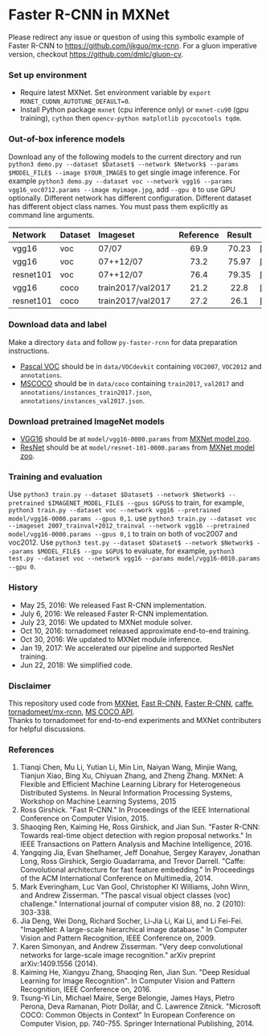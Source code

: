 # Faster R-CNN in MXNet

Please redirect any issue or question of using this symbolic example of Faster R-CNN to https://github.com/ijkguo/mx-rcnn.
For a gluon imperative version, checkout https://github.com/dmlc/gluon-cv.

### Set up environment
* Require latest MXNet. Set environment variable by `export MXNET_CUDNN_AUTOTUNE_DEFAULT=0`.
* Install Python package `mxnet` (cpu inference only) or `mxnet-cu90` (gpu training), `cython` then `opencv-python matplotlib pycocotools tqdm`.

### Out-of-box inference models
Download any of the following models to the current directory and run `python3 demo.py --dataset $Dataset$ --network $Network$ --params $MODEL_FILE$ --image $YOUR_IMAGE$` to get single image inference.
For example `python3 demo.py --dataset voc --network vgg16 --params vgg16_voc0712.params --image myimage.jpg`, add `--gpu 0` to use GPU optionally.
Different network has different configuration. Different dataset has different object class names. You must pass them explicitly as command line arguments.

| Network | Dataset | Imageset | Reference | Result | Link  |
| :------ | :------------ | :----------- | :-------: | :----: | :---: |
| vgg16 | voc | 07/07 | 69.9 | 70.23 | [Dropbox](https://www.dropbox.com/s/gfxnf1qzzc0lzw2/vgg_voc07-0010.params?dl=0) |
| vgg16 | voc | 07++12/07 | 73.2 | 75.97 | [Dropbox](https://www.dropbox.com/s/rvktx65s48cuyb9/vgg_voc0712-0010.params?dl=0) |
| resnet101 | voc | 07++12/07 | 76.4 | 79.35 | [Dropbox](https://www.dropbox.com/s/ge2wl0tn47xezdf/resnet_voc0712-0010.params?dl=0) |
| vgg16 | coco | train2017/val2017 | 21.2 | 22.8 | [Dropbox](https://www.dropbox.com/s/e0ivvrc4pku3vj7/vgg_coco-0010.params?dl=0) |
| resnet101 | coco | train2017/val2017 | 27.2 | 26.1 | [Dropbox](https://www.dropbox.com/s/bfuy2uo1q1nwqjr/resnet_coco-0010.params?dl=0) |

### Download data and label
Make a directory `data` and follow `py-faster-rcnn` for data preparation instructions.
* [Pascal VOC](http://host.robots.ox.ac.uk/pascal/VOC/) should be in `data/VOCdevkit` containing `VOC2007`, `VOC2012` and `annotations`.
* [MSCOCO](http://mscoco.org/dataset/) should be in `data/coco` containing `train2017`, `val2017` and `annotations/instances_train2017.json`, `annotations/instances_val2017.json`.

### Download pretrained ImageNet models
* [VGG16](http://www.robots.ox.ac.uk/~vgg/research/very_deep/) should be at `model/vgg16-0000.params` from [MXNet model zoo](http://data.dmlc.ml/models/imagenet/vgg/).
* [ResNet](https://github.com/tornadomeet/ResNet) should be at `model/resnet-101-0000.params` from [MXNet model zoo](http://data.dmlc.ml/models/imagenet/resnet/).

### Training and evaluation
Use `python3 train.py --dataset $Dataset$ --network $Network$ --pretrained $IMAGENET_MODEL_FILE$ --gpus $GPUS$` to train,
for example, `python3 train.py --dataset voc --network vgg16 --pretrained model/vgg16-0000.params --gpus 0,1`.
use `python3 train.py --dataset voc --imageset 2007_trainval+2012_trainval --network vgg16 --pretrained model/vgg16-0000.params --gpus 0,1` to train on both of voc2007 and voc2012.
Use `python3 test.py --dataset $Dataset$ --network $Network$ --params $MODEL_FILE$ --gpu $GPU$` to evaluate,
for example, `python3 test.py --dataset voc --network vgg16 --params model/vgg16-0010.params --gpu 0`.

### History
* May 25, 2016: We released Fast R-CNN implementation.
* July 6, 2016: We released Faster R-CNN implementation.
* July 23, 2016: We updated to MXNet module solver.
* Oct 10, 2016: tornadomeet released approximate end-to-end training.
* Oct 30, 2016: We updated to MXNet module inference.
* Jan 19, 2017: We accelerated our pipeline and supported ResNet training.
* Jun 22, 2018: We simplified code. 

### Disclaimer
This repository used code from [MXNet](https://github.com/dmlc/mxnet),
[Fast R-CNN](https://github.com/rbgirshick/fast-rcnn),
[Faster R-CNN](https://github.com/rbgirshick/py-faster-rcnn),
[caffe](https://github.com/BVLC/caffe),
[tornadomeet/mx-rcnn](https://github.com/tornadomeet/mx-rcnn),
[MS COCO API](https://github.com/pdollar/coco).  
Thanks to tornadomeet for end-to-end experiments and MXNet contributers for helpful discussions.

### References
1. Tianqi Chen, Mu Li, Yutian Li, Min Lin, Naiyan Wang, Minjie Wang, Tianjun Xiao, Bing Xu, Chiyuan Zhang, and Zheng Zhang. MXNet: A Flexible and Efficient Machine Learning Library for Heterogeneous Distributed Systems. In Neural Information Processing Systems, Workshop on Machine Learning Systems, 2015
2. Ross Girshick. "Fast R-CNN." In Proceedings of the IEEE International Conference on Computer Vision, 2015.
3. Shaoqing Ren, Kaiming He, Ross Girshick, and Jian Sun. "Faster R-CNN: Towards real-time object detection with region proposal networks." In IEEE Transactions on Pattern Analysis and Machine Intelligence, 2016.
4. Yangqing Jia, Evan Shelhamer, Jeff Donahue, Sergey Karayev, Jonathan Long, Ross Girshick, Sergio Guadarrama, and Trevor Darrell. "Caffe: Convolutional architecture for fast feature embedding." In Proceedings of the ACM International Conference on Multimedia, 2014.
5. Mark Everingham, Luc Van Gool, Christopher KI Williams, John Winn, and Andrew Zisserman. "The pascal visual object classes (voc) challenge." International journal of computer vision 88, no. 2 (2010): 303-338.
6. Jia Deng, Wei Dong, Richard Socher, Li-Jia Li, Kai Li, and Li Fei-Fei. "ImageNet: A large-scale hierarchical image database." In Computer Vision and Pattern Recognition, IEEE Conference on, 2009.
7. Karen Simonyan, and Andrew Zisserman. "Very deep convolutional networks for large-scale image recognition." arXiv preprint arXiv:1409.1556 (2014).
8. Kaiming He, Xiangyu Zhang, Shaoqing Ren, Jian Sun. "Deep Residual Learning for Image Recognition". In Computer Vision and Pattern Recognition, IEEE Conference on, 2016.
9. Tsung-Yi Lin, Michael Maire, Serge Belongie, James Hays, Pietro Perona, Deva Ramanan, Piotr Dollár, and C. Lawrence Zitnick. "Microsoft COCO: Common Objects in Context" In European Conference on Computer Vision, pp. 740-755. Springer International Publishing, 2014.

